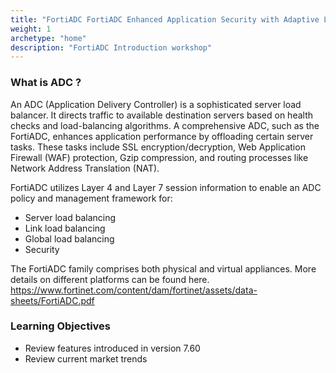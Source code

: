 ```yaml
---
title: "FortiADC FortiADC Enhanced Application Security with Adaptive Learning"
weight: 1
archetype: "home"
description: "FortiADC Introduction workshop"
---
```



### What is ADC ? 

An ADC (Application Delivery Controller) is a sophisticated server load balancer. It directs traffic to available destination servers based on health checks and load-balancing algorithms. A comprehensive ADC, such as the FortiADC, enhances application performance by offloading certain server tasks. These tasks include SSL encryption/decryption, Web Application Firewall (WAF) protection, Gzip compression, and routing processes like Network Address Translation (NAT).

FortiADC utilizes Layer 4 and Layer 7 session information to enable an ADC policy and management framework for:

- Server load balancing
- Link load balancing
- Global load balancing
- Security

The FortiADC family comprises both physical and virtual appliances. More details on different platforms can be found here. 
https://www.fortinet.com/content/dam/fortinet/assets/data-sheets/FortiADC.pdf

### Learning Objectives
- Review features introduced in version 7.60
- Review current market trends 
